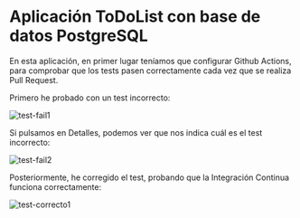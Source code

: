 # Aplicación ToDoList con base de datos PostgreSQL

En esta aplicación, en primer lugar teníamos que configurar Github Actions, para comprobar que los tests pasen correctamente cada vez que se realiza Pull Request.

Primero he probado con un test incorrecto:

![test-fail1](https://user-images.githubusercontent.com/98825807/192607327-e1df181c-4068-412d-9734-06bde9df31db.png)

Si pulsamos en Detalles, podemos ver que nos indica cuál es el test incorrecto:

![test-fail2](https://user-images.githubusercontent.com/98825807/192607434-4bd89375-ea38-4101-ac1a-95568c932179.png)


Posteriormente, he corregido el test, probando que la Integración Continua funciona correctamente:

![test-correcto1](https://user-images.githubusercontent.com/98825807/192607549-e1e11b3e-3af5-4281-ba27-19c0a37fd769.png)
